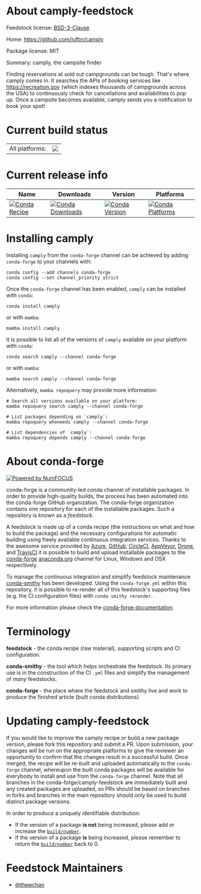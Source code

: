 About camply-feedstock
======================

Feedstock license: [BSD-3-Clause](https://github.com/conda-forge/camply-feedstock/blob/main/LICENSE.txt)

Home: https://github.com/juftin/camply

Package license: MIT

Summary: camply, the campsite finder

Finding reservations at sold out campgrounds can be tough. That's where
 camply comes in. It searches the APIs of booking services like
 https://recreation.gov (which indexes thousands of campgrounds across the
 USA) to continuously check for cancellations and availabilities to pop up.
 Once a campsite becomes available, camply sends you a notification to book
 your spot!


Current build status
====================


<table><tr><td>All platforms:</td>
    <td>
      <a href="https://dev.azure.com/conda-forge/feedstock-builds/_build/latest?definitionId=12923&branchName=main">
        <img src="https://dev.azure.com/conda-forge/feedstock-builds/_apis/build/status/camply-feedstock?branchName=main">
      </a>
    </td>
  </tr>
</table>

Current release info
====================

| Name | Downloads | Version | Platforms |
| --- | --- | --- | --- |
| [![Conda Recipe](https://img.shields.io/badge/recipe-camply-green.svg)](https://anaconda.org/conda-forge/camply) | [![Conda Downloads](https://img.shields.io/conda/dn/conda-forge/camply.svg)](https://anaconda.org/conda-forge/camply) | [![Conda Version](https://img.shields.io/conda/vn/conda-forge/camply.svg)](https://anaconda.org/conda-forge/camply) | [![Conda Platforms](https://img.shields.io/conda/pn/conda-forge/camply.svg)](https://anaconda.org/conda-forge/camply) |

Installing camply
=================

Installing `camply` from the `conda-forge` channel can be achieved by adding `conda-forge` to your channels with:

```
conda config --add channels conda-forge
conda config --set channel_priority strict
```

Once the `conda-forge` channel has been enabled, `camply` can be installed with `conda`:

```
conda install camply
```

or with `mamba`:

```
mamba install camply
```

It is possible to list all of the versions of `camply` available on your platform with `conda`:

```
conda search camply --channel conda-forge
```

or with `mamba`:

```
mamba search camply --channel conda-forge
```

Alternatively, `mamba repoquery` may provide more information:

```
# Search all versions available on your platform:
mamba repoquery search camply --channel conda-forge

# List packages depending on `camply`:
mamba repoquery whoneeds camply --channel conda-forge

# List dependencies of `camply`:
mamba repoquery depends camply --channel conda-forge
```


About conda-forge
=================

[![Powered by
NumFOCUS](https://img.shields.io/badge/powered%20by-NumFOCUS-orange.svg?style=flat&colorA=E1523D&colorB=007D8A)](https://numfocus.org)

conda-forge is a community-led conda channel of installable packages.
In order to provide high-quality builds, the process has been automated into the
conda-forge GitHub organization. The conda-forge organization contains one repository
for each of the installable packages. Such a repository is known as a *feedstock*.

A feedstock is made up of a conda recipe (the instructions on what and how to build
the package) and the necessary configurations for automatic building using freely
available continuous integration services. Thanks to the awesome service provided by
[Azure](https://azure.microsoft.com/en-us/services/devops/), [GitHub](https://github.com/),
[CircleCI](https://circleci.com/), [AppVeyor](https://www.appveyor.com/),
[Drone](https://cloud.drone.io/welcome), and [TravisCI](https://travis-ci.com/)
it is possible to build and upload installable packages to the
[conda-forge](https://anaconda.org/conda-forge) [anaconda.org](https://anaconda.org/)
channel for Linux, Windows and OSX respectively.

To manage the continuous integration and simplify feedstock maintenance
[conda-smithy](https://github.com/conda-forge/conda-smithy) has been developed.
Using the ``conda-forge.yml`` within this repository, it is possible to re-render all of
this feedstock's supporting files (e.g. the CI configuration files) with ``conda smithy rerender``.

For more information please check the [conda-forge documentation](https://conda-forge.org/docs/).

Terminology
===========

**feedstock** - the conda recipe (raw material), supporting scripts and CI configuration.

**conda-smithy** - the tool which helps orchestrate the feedstock.
                   Its primary use is in the construction of the CI ``.yml`` files
                   and simplify the management of *many* feedstocks.

**conda-forge** - the place where the feedstock and smithy live and work to
                  produce the finished article (built conda distributions)


Updating camply-feedstock
=========================

If you would like to improve the camply recipe or build a new
package version, please fork this repository and submit a PR. Upon submission,
your changes will be run on the appropriate platforms to give the reviewer an
opportunity to confirm that the changes result in a successful build. Once
merged, the recipe will be re-built and uploaded automatically to the
`conda-forge` channel, whereupon the built conda packages will be available for
everybody to install and use from the `conda-forge` channel.
Note that all branches in the conda-forge/camply-feedstock are
immediately built and any created packages are uploaded, so PRs should be based
on branches in forks and branches in the main repository should only be used to
build distinct package versions.

In order to produce a uniquely identifiable distribution:
 * If the version of a package **is not** being increased, please add or increase
   the [``build/number``](https://docs.conda.io/projects/conda-build/en/latest/resources/define-metadata.html#build-number-and-string).
 * If the version of a package **is** being increased, please remember to return
   the [``build/number``](https://docs.conda.io/projects/conda-build/en/latest/resources/define-metadata.html#build-number-and-string)
   back to 0.

Feedstock Maintainers
=====================

* [@thewchan](https://github.com/thewchan/)

